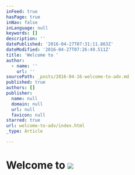 ```yaml
---
inFeed: true
hasPage: true
inNav: false
inLanguage: null
keywords: []
description: ''
datePublished: '2016-04-27T07:31:11.863Z'
dateModified: '2016-04-27T07:26:49.511Z'
title: 'Welcome to '
author:
  - name: ''
    url: ''
sourcePath: _posts/2016-04-16-welcome-to-adv.md
published: true
authors: []
publisher:
  name: null
  domain: null
  url: null
  favicon: null
starred: true
url: welcome-to-adv/index.html
_type: Article

---
```

# Welcome to ![](https://s3-us-west-2.amazonaws.com/the-grid-img/p/0ee0f1698c73c8f32a3573d293647f9cccf5d9b0.png)